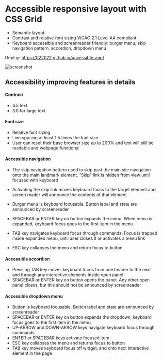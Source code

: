 # Accessible responsive layout with CSS Grid 


* Semantic layout
* Contrast and relative font sizing WCAG 2.1 Level AA compliant
* Keyboard accessible and screenreader friendly:
 burger menu, skip navigation pattern, accordion, dropdown menu  


Deploy: https://022022.github.io/accessible-app/

![screenshot](https://user-images.githubusercontent.com/99475472/210799504-d825a4dd-93b1-4fd7-84db-f02aa09d4afd.png)


## Accessibility improving features in details

#### Contrast

* 4.5 text 
* 3.0 for large text 

#### Font size

* Relative font sizing
* Line spacing at least 1.5 times the font size
* User can reset their base browser size up to 200% and text will still be readable and webpage functional

#### Accessible navigation

* The skip navigation pattern  used to skip past the main site navigation onto the main landmark element. "Skip" link is hidden from view until focused with keyboard

* Activating the skip link moves keyboard focus to the target element and screen reader will announce the contents of that element

* Burger menu is keyboard focusable. Button label and state are announced by screenreader

* SPACEBAR or ENTER key on button expands the menu. When menu is expanded, keyboard focus goes to the first item in the menu

* TAB key navigates keyboard focus through commands. Focus is trapped inside expanded menu, until user closes it or activates a menu link

* ESC key collapses the menu and return focus to button


#### Accessible accordion

* Pressing TAB key moves keyboard focus from one header to the next and through any interactive elements inside open panel
* SPACEBAR or ENTER key on button opens the panel. Any other open panel closes, but this should not be announced by screenreader 


#### Accessible dropdown menu

* Button is keyboard focusable. Button label and state are announced by screenreader
* SPACEBAR or ENTER key on button expands the dropdown, keyboard focus goes to the first item in the menu
* UP-ARROW and DOWN-ARROW keys navigate keyboard focus through commands 
* ENTER or SPACEBAR keys activate focused item
* ESC key collapses the menu and returns focus to button
* TAB key moves keyboard focus off widget, and onto next interactive element in the page

